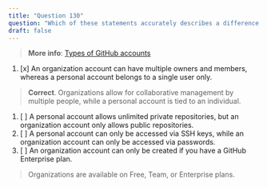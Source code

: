 ```yaml
---
title: "Question 130"  
question: "Which of these statements accurately describes a difference between personal accounts and organization accounts on GitHub?"  
draft: false  
---
```


> **More info**: [Types of GitHub accounts](https://docs.github.com/en/get-started/learning-about-github/types-of-github-accounts)

1. [x] An organization account can have multiple owners and members, whereas a personal account belongs to a single user only.  
  > **Correct**. Organizations allow for collaborative management by multiple people, while a personal account is tied to an individual.  
1. [ ] A personal account allows unlimited private repositories, but an organization account only allows public repositories.  
1. [ ] A personal account can only be accessed via SSH keys, while an organization account can only be accessed via passwords.  
1. [ ] An organization account can only be created if you have a GitHub Enterprise plan.  
  > Organizations are available on Free, Team, or Enterprise plans.
